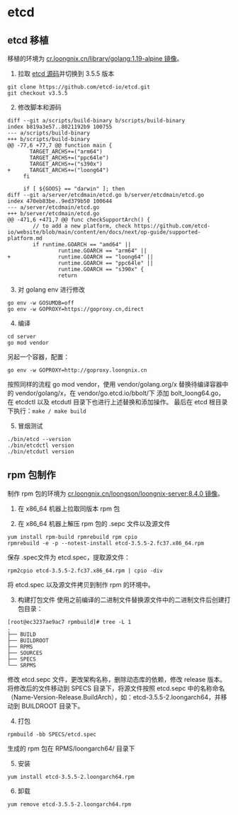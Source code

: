 # etcd

## etcd 移植
移植的环境为 [cr.loongnix.cn/library/golang:1.19-alpine 镜像](https://cr.loongnix.cn/repository/library/golang?tab=tags)。

1. 拉取 [etcd 源码](https://github.com/etcd-io/etcd)并切换到 3.5.5 版本
```    
git clone https://github.com/etcd-io/etcd.git
git checkout v3.5.5
```

2. 修改脚本和源码
```
diff --git a/scripts/build-binary b/scripts/build-binary
index b819a3e57..8021192b9 100755
--- a/scripts/build-binary
+++ b/scripts/build-binary
@@ -77,6 +77,7 @@ function main {
       TARGET_ARCHS+=("arm64")
       TARGET_ARCHS+=("ppc64le")
       TARGET_ARCHS+=("s390x")
+      TARGET_ARCHS+=("loong64")
     fi
 
     if [ ${GOOS} == "darwin" ]; then
diff --git a/server/etcdmain/etcd.go b/server/etcdmain/etcd.go
index 470eb83be..9ed379b50 100644
--- a/server/etcdmain/etcd.go
+++ b/server/etcdmain/etcd.go
@@ -471,6 +471,7 @@ func checkSupportArch() {
        // to add a new platform, check https://github.com/etcd-io/website/blob/main/content/en/docs/next/op-guide/supported-platform.md
        if runtime.GOARCH == "amd64" ||
                runtime.GOARCH == "arm64" ||
+               runtime.GOARCH == "loong64" ||
                runtime.GOARCH == "ppc64le" ||
                runtime.GOARCH == "s390x" {
                return
```

3. 对 golang env 进行修改
```
go env -w GOSUMDB=off
go env -w GOPROXY=https://goproxy.cn,direct
```

4. 编译
```
cd server
go mod vendor
```
另起一个容器，配置：
```
go env -w GOPROXY=http://goproxy.loongnix.cn
```
按照同样的流程 go mod vendor，使用 vendor/golang.org/x 替换待编译容器中的 vendor/golang/x，在 vendor/go.etcd.io/bbolt/下 添加 bolt_loong64.go，在 etcdctl 以及 etcdutl 目录下也进行上述替换和添加操作。
最后在 etcd 根目录下执行：```make / make build```

5. 冒烟测试
```
./bin/etcd --version
./bin/etcdctl version
./bin/etcdutl version
```

## rpm 包制作
制作 rpm 包的环境为 [cr.loongnix.cn/loongson/loongnix-server:8.4.0 镜像](https://cr.loongnix.cn/repository/loongson/loongnix-server?tab=tags)。

1. 在 x86_64 机器上拉取同版本 rpm 包
 
2. 在 x86_64 机器上解压 rpm 包的 .sepc 文件以及源文件
```
yum install rpm-build rpmrebuild rpm cpio
rpmrebuild -e -p --notest-install etcd-3.5.5-2.fc37.x86_64.rpm
```
保存 .spec文件为 etcd.spec，提取源文件：
```
rpm2cpio etcd-3.5.5-2.fc37.x86_64.rpm | cpio -div
```
将 etcd.spec 以及源文件拷贝到制作 rpm 的环境中。

3. 构建打包文件
使用之前编译的二进制文件替换源文件中的二进制文件后创建打包目录：
```
[root@ec3237ae9ac7 rpmbuild]# tree -L 1
.
├── BUILD
├── BUILDROOT
├── RPMS
├── SOURCES
├── SPECS
└── SRPMS
```
修改 etcd.sepc 文件，更改架构名称，删除动态库的依赖，修改 release 版本。将修改后的文件移动到 SPECS 目录下，将源文件按照 etcd.sepc 中的名称命名（Name-Version-Release.BuildArch），如：etcd-3.5.5-2.loongarch64，并移动到 BUILDROOT 目录下。

4. 打包
```
rpmbuild -bb SPECS/etcd.spec
```
生成的 rpm 包在 RPMS/loongarch64/ 目录下

5. 安装
```
yum install etcd-3.5.5-2.loongarch64.rpm
```
6. 卸载
```
yum remove etcd-3.5.5-2.loongarch64.rpm
```
